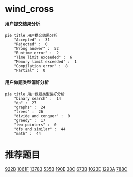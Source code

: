 # wind_cross

<!-- tabs:start -->



#### **用户提交结果分析**

```mermaid
pie title 用户提交结果分析
    "Accepted" :  31
    "Rejected" :  0
    "Wrong answer" :  52
    "Runtime error" :  2
    "Time limit exceeded" :  6
    "Memory limit exceeded" :  1
    "Compilation error" :  8
    "Partial" :  0
```

#### **用户做题类型偏好分析**

```mermaid
pie title 用户做题类型偏好分析
    "binary search" :  14
    "dp" :  27
    "graphs" :  24
    "trees" :  26
    "divide and conquer" :  0
    "greedy" :  17
    "two pointers" :  0
    "dfs and similar" :  44
    "math" :  44
```



<!-- tabs:end -->
# 推荐题目
[922B](https://codeforces.com/contest/922/problem/B)
[1061F](https://codeforces.com/contest/1061/problem/F)
[13783](https://codeforces.com/contest/1378/problem/3)
[535B](https://codeforces.com/contest/535/problem/B)
[190E](https://codeforces.com/contest/190/problem/E)
[38C](https://codeforces.com/contest/38/problem/C)
[673B](https://codeforces.com/contest/673/problem/B)
[1023E](https://codeforces.com/contest/1023/problem/E)
[1293A](https://codeforces.com/contest/1293/problem/A)
[788C](https://codeforces.com/contest/788/problem/C)

